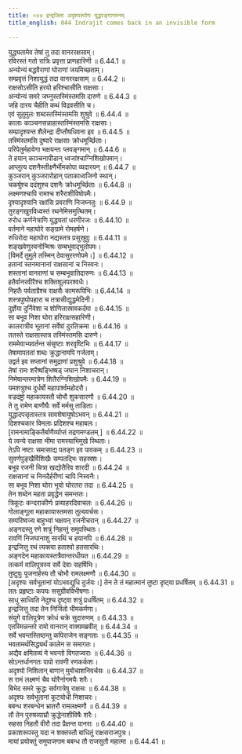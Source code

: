 ```yaml
---
title: ०४४ इन्द्रजिता अदृश्यरूपेण युद्धरङ्गागमनम्
title_english: 044 Indrajit comes back in an invisible form

---
```



युद्ध्यतामेव तेषां तु तदा वानररक्षसाम्।  
रविरस्तं गतो रात्रिः प्रवृत्ता प्राणहारिणी ॥ 6.44.1 ॥   
अन्योन्यं बद्धवैराणां घोराणां जयमिच्छताम्।  
सम्प्रवृत्तं निशायुद्धं तदा वानररक्षसाम् ॥ 6.44.2 ॥   
राक्षसोऽसीति हरयो हरिश्चासीति राक्षसाः।  
अन्योन्यं समरे जघ्नुस्तस्मिंस्तमसि दारुणे ॥ 6.44.3 ॥   
जहि दारय चैहीति कथं विद्रवसीति च।  
एवं सुतुमुलः शब्दस्तस्मिंस्तमसि शुश्रुवे ॥ 6.44.4 ॥   
कालाः काञ्चनसन्नाहास्तस्मिंस्तमसि राक्षसाः।  
सम्प्रादृश्यन्त शैलेन्द्रा दीप्तौषधिवना इव ॥ 6.44.5 ॥   
तस्मिंस्तमसि दुष्पारे राक्षसाः क्रोधमूर्च्छिताः।  
परिपेतुर्महावेगा भक्षयन्तः प्लवङ्गमान् ॥ 6.44.6 ॥   
ते हयान् काञ्चनापीडान् ध्वजांश्चाग्निशिखोपमान्।  
आप्लुत्य दशनैस्तीक्ष्णैर्भीमकोपा व्यदारयन् ॥ 6.44.7 ॥   
कुञ्जरान् कुञ्जरारोहान् पताकाध्वजिनो स्थान्।  
चकर्षुश्च ददंशुश्च दशनैः क्रोधमूर्च्छिताः ॥ 6.44.8 ॥   
लक्ष्मणश्चापि रामश्च शरैराशीविषोपमैः।  
दृश्यादृश्यानि रक्षांसि प्रवराणि निजघ्नतुः ॥ 6.44.9 ॥   
तुरङ्गखुरविध्वस्तं रथनेमिसमुत्थितम्।  
रुरोध कर्णनेत्राणि युद्ध्यतां धरणीरजः ॥ 6.44.10 ॥   
वर्तमाने महाघोरे सङ्ग्रामे रोमहर्षणे।  
रुधिरोदा महाघोरा नद्यस्तत्र प्रसुस्रुवुः ॥ 6.44.11 ॥   
शङ्खवेणुस्वनोन्मिश्रः सम्बभूवाद्भुतोपमः।  
[विमर्दे तुमुले तस्मिन् देवासुररणोपमे।] ॥ 6.44.12 ॥   
हतानां स्तनमानानां राक्षसानां च निस्वनः।  
शस्तानां वानराणां च सम्बभूवातिदारुणः ॥ 6.44.13 ॥   
हतैर्वानरवीरैश्च शक्तिशूलपरश्वधैः।  
निहतैः पर्वताग्रैश्च राक्षसैः कामरूपिभिः ॥ 6.44.14 ॥   
शस्त्रपुष्पोपहारा च तत्रासीद्युद्धमेदिनी।  
दुर्ज्ञेया दुर्निवेशा च शोणितास्रावकर्दमा ॥ 6.44.15 ॥   
सा बभूव निशा घोरा हरिराक्षसहारिणी।  
कालरात्रीव भूतानां सर्वेषां दुरतिक्रमा ॥ 6.44.16 ॥   
ततस्ते राक्षसास्तत्र तस्मिंस्तमसि दारुणे।  
राममेवाभ्यवर्तन्त संसृष्टाः शरवृष्टिभिः ॥ 6.44.17 ॥   
तेषामापततां शब्दः क्रुद्धानामपि गर्जताम्।  
उद्वर्त इव सप्तानां समुद्राणां प्रशुश्रुवे ॥ 6.44.18 ॥   
तेषां रामः शरैष्षङ्भिष्षड् जघान निशाचरान्।  
निमेषान्तरमात्रेण शितैरग्निशिखोपमैः ॥ 6.44.19 ॥   
यमशत्रुश्च दुर्धर्षो महापार्श्वमहोदरौ।  
वज्रदंष्ट्रो महाकायस्तौ चोभौ शुकसारणौ ॥ 6.44.20 ॥   
ते तु रामेण बाणौघैः सर्वे मर्मसु ताडिताः।  
युद्धादपसृतास्तत्र सावशेषायुषोऽभवन् ॥ 6.44.21 ॥   
दिशश्चकार विमलाः प्रदिशश्च महाबलः।  
[रामनामाङ्कितैर्बाणैर्व्याप्तं तद्रणमण्डलम् ] ॥ 6.44.22 ॥   
ये त्वन्ये राक्षसा भीमा रामस्याभिमुखे स्थिताः।  
तेऽपि नष्टाः समासाद्य पतङ्ग इव पावकम् ॥ 6.44.23 ॥   
सुवर्णपुङ्खैर्विशिखैः सम्पतद्भिः सहस्रशः।  
बभूव रजनी चित्रा खद्योतैरिव शारदी ॥ 6.44.24 ॥   
राक्षसानां च निनदैर्हरीणां चापि निस्वनैः।  
सा बभूव निशा घोरा भूयो घोरतरा तदा ॥ 6.44.25 ॥   
तेन शब्देन महता प्रवृद्धेन समन्ततः।  
त्रिकूटः कन्दराकीर्णः प्रव्याहरदिवाचलः ॥ 6.44.26 ॥   
गोलाङ्गूला महाकायास्तमसा तुल्यवर्चसः।  
सम्परिष्वज्य बाहुभ्यां भक्षयन् रजनीचरान् ॥ 6.44.27 ॥   
अङ्गदस्तु रणे शत्रुं निहन्तुं समुपस्थितः।  
रावणिं निजघानाशु सारथिं च हयानपि ॥ 6.44.28 ॥   
इन्द्रजित्तु रथं त्यक्त्वा हताश्वो हतसारथिः।  
अङ्गदेन महाकायस्तत्रैवान्तरधीयत ॥ 6.44.29 ॥   
तत्कर्म वालिपुत्रस्य सर्वे देवाः सहर्षिभिः।  
तुष्टुवुः पूजनार्हस्य तौ चोभौ रामलक्ष्मणौ ॥ 6.44.30 ॥   
[अदृश्यः सर्वभूतानां योऽभवद्युधि दुर्जयः।] तेन ते तं महात्मानं तुष्टा दृष्ट्वा प्रधर्षितम् ॥ 6.44.31 ॥   
ततः प्रहृष्टाः कपयः ससुग्रीवविभीषणाः।  
साधु साध्विति नेदुश्च दृष्ट्वा शत्रुं प्रधर्षितम् ॥ 6.44.32 ॥   
इन्द्रजित्तु तदा तेन निर्जितो भीमकर्मणा।  
संयुगे वालिपुत्रेण क्रोधं चक्रे सुदारुणम् ॥ 6.44.33 ॥   
एतस्मिन्नन्तरे रामो वानरान् वाक्यमब्रवीत् ॥ 6.44.34 ॥   
सर्वे भवन्तस्तिष्ठन्तु कपिराजेन सङ्गताः ॥ 6.44.35 ॥   
भवतामर्थसिद्ध्यर्थं कालेन स समागतः।  
अद्यैव क्षमितव्यं मे भवन्तो विगतज्वराः ॥ 6.44.36 ॥   
सोऽन्तर्धानगतः पापो रावणी रणकर्कशः।  
अदृश्यो निशितान् बाणान् मुमोचाशनिवर्चसः ॥ 6.44.37 ॥   
स रामं लक्ष्मणं चैव घोरैर्नागमयैः शरैः।  
बिभेद समरे क्रुद्धः सर्वगात्रेषु राक्षसः ॥ 6.44.38 ॥   
अदृश्यः सर्वभूतानां कूटयोधी निशाचरः।  
बबन्ध शरबन्धेन भ्रातरौ रामलक्ष्मणौ ॥ 6.44.39 ॥   
तौ तेन पुरुषव्याघ्रौ क्रुद्धेनाशीविषैः शरैः।  
सहसा निहतौ वीरौ तदा प्रैक्षन्त वानराः ॥ 6.44.40 ॥   
प्रकाशरूपस्तु यदा न शक्तस्तौ बाधितुं राक्षसराजपुत्रः।  
मायां प्रयोक्तुं समुपाजगाम बबन्ध तौ राजसुतौ महात्मा ॥ 6.44.41 ॥   